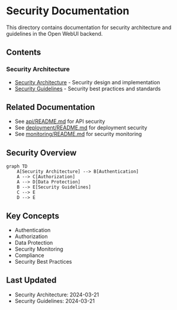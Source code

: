 # Security Documentation

This directory contains documentation for security architecture and guidelines in the Open WebUI backend.

## Contents

### Security Architecture
- [Security Architecture](security_architecture.md) - Security design and implementation
- [Security Guidelines](security_guidelines.md) - Security best practices and standards

## Related Documentation
- See [api/README.md](../api/README.md) for API security
- See [deployment/README.md](../deployment/README.md) for deployment security
- See [monitoring/README.md](../monitoring/README.md) for security monitoring

## Security Overview
```mermaid
graph TD
    A[Security Architecture] --> B[Authentication]
    A --> C[Authorization]
    A --> D[Data Protection]
    B --> E[Security Guidelines]
    C --> E
    D --> E
```

## Key Concepts
- Authentication
- Authorization
- Data Protection
- Security Monitoring
- Compliance
- Security Best Practices

## Last Updated
- Security Architecture: 2024-03-21
- Security Guidelines: 2024-03-21 